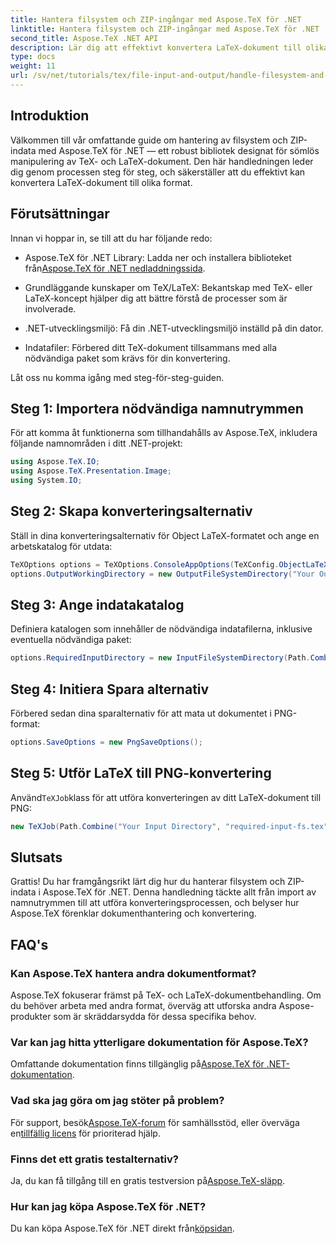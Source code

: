 ```yaml
---
title: Hantera filsystem och ZIP-ingångar med Aspose.TeX för .NET
linktitle: Hantera filsystem och ZIP-ingångar med Aspose.TeX för .NET
second_title: Aspose.TeX .NET API
description: Lär dig att effektivt konvertera LaTeX-dokument till olika format genom lätta att följa steg, inklusive att ställa in konverteringsalternativ, ange indatakataloger och utföra konverteringar.
type: docs
weight: 11
url: /sv/net/tutorials/tex/file-input-and-output/handle-filesystem-and-zip-inputs/
---
```

## Introduktion

Välkommen till vår omfattande guide om hantering av filsystem och ZIP-indata med Aspose.TeX för .NET — ett robust bibliotek designat för sömlös manipulering av TeX- och LaTeX-dokument. Den här handledningen leder dig genom processen steg för steg, och säkerställer att du effektivt kan konvertera LaTeX-dokument till olika format.

## Förutsättningar

Innan vi hoppar in, se till att du har följande redo:

-  Aspose.TeX för .NET Library: Ladda ner och installera biblioteket från[Aspose.TeX för .NET nedladdningssida](https://releases.aspose.com/tex/net/).
  
- Grundläggande kunskaper om TeX/LaTeX: Bekantskap med TeX- eller LaTeX-koncept hjälper dig att bättre förstå de processer som är involverade.

- .NET-utvecklingsmiljö: Få din .NET-utvecklingsmiljö inställd på din dator.

- Indatafiler: Förbered ditt TeX-dokument tillsammans med alla nödvändiga paket som krävs för din konvertering.

Låt oss nu komma igång med steg-för-steg-guiden.

## Steg 1: Importera nödvändiga namnutrymmen

För att komma åt funktionerna som tillhandahålls av Aspose.TeX, inkludera följande namnområden i ditt .NET-projekt:

```csharp
using Aspose.TeX.IO;
using Aspose.TeX.Presentation.Image;
using System.IO;
```

## Steg 2: Skapa konverteringsalternativ

Ställ in dina konverteringsalternativ för Object LaTeX-formatet och ange en arbetskatalog för utdata:

```csharp
TeXOptions options = TeXOptions.ConsoleAppOptions(TeXConfig.ObjectLaTeX);
options.OutputWorkingDirectory = new OutputFileSystemDirectory("Your Output Directory");
```

## Steg 3: Ange indatakatalog

Definiera katalogen som innehåller de nödvändiga indatafilerna, inklusive eventuella nödvändiga paket:

```csharp
options.RequiredInputDirectory = new InputFileSystemDirectory(Path.Combine("Your Input Directory", "packages"));
```

## Steg 4: Initiera Spara alternativ

Förbered sedan dina sparalternativ för att mata ut dokumentet i PNG-format:

```csharp
options.SaveOptions = new PngSaveOptions();
```

## Steg 5: Utför LaTeX till PNG-konvertering

 Använd`TeXJob`klass för att utföra konverteringen av ditt LaTeX-dokument till PNG:

```csharp
new TeXJob(Path.Combine("Your Input Directory", "required-input-fs.tex"), new ImageDevice(), options).Run();
```

## Slutsats

Grattis! Du har framgångsrikt lärt dig hur du hanterar filsystem och ZIP-indata i Aspose.TeX för .NET. Denna handledning täckte allt från import av namnutrymmen till att utföra konverteringsprocessen, och belyser hur Aspose.TeX förenklar dokumenthantering och konvertering.

## FAQ's

### Kan Aspose.TeX hantera andra dokumentformat?

Aspose.TeX fokuserar främst på TeX- och LaTeX-dokumentbehandling. Om du behöver arbeta med andra format, överväg att utforska andra Aspose-produkter som är skräddarsydda för dessa specifika behov.

### Var kan jag hitta ytterligare dokumentation för Aspose.TeX?

 Omfattande dokumentation finns tillgänglig på[Aspose.TeX för .NET-dokumentation](https://reference.aspose.com/tex/net/).

### Vad ska jag göra om jag stöter på problem?

 För support, besök[Aspose.TeX-forum](https://forum.aspose.com/c/tex/47) för samhällsstöd, eller överväga en[tillfällig licens](https://purchase.conholdate.com/temporary-license/) för prioriterad hjälp.

### Finns det ett gratis testalternativ?

 Ja, du kan få tillgång till en gratis testversion på[Aspose.TeX-släpp](https://releases.aspose.com/).

### Hur kan jag köpa Aspose.TeX för .NET?

Du kan köpa Aspose.TeX för .NET direkt från[köpsidan](https://purchase.conholdate.com/buy).
